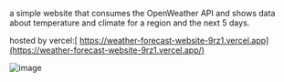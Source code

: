 a simple website that consumes the OpenWeather API and shows data about temperature and climate for a region and the next 5 days.


hosted by vercel:[ https://weather-forecast-website-9rz1.vercel.app](https://weather-forecast-website-9rz1.vercel.app/)

![image](https://github.com/user-attachments/assets/2edeb947-0eaf-4361-b82f-a93455132dfb)
